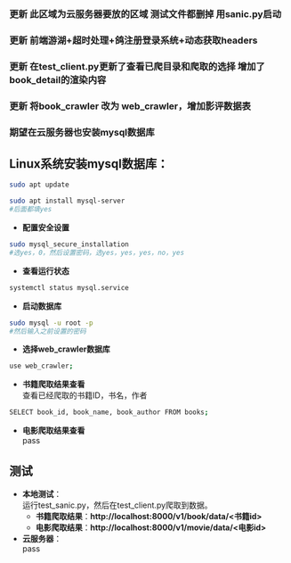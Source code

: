 ### 更新 此区域为云服务器要放的区域 测试文件都删掉 用sanic.py启动

### 更新 前端游湖+超时处理+鸽注册登录系统+动态获取headers

### 更新 在test_client.py更新了查看已爬目录和爬取的选择 增加了book_detail的渲染内容
### 更新 将book_crawler 改为 web_crawler，增加影评数据表

### 期望在云服务器也安装mysql数据库

## **Linux系统**安装**mysql**数据库：
```bash
sudo apt update
```
```bash
sudo apt install mysql-server
#后面都填yes
```
- **配置安全设置**
```bash
sudo mysql_secure_installation
#选yes，0，然后设置密码，选yes，yes，yes，no，yes
```
- **查看运行状态**
```bash
systemctl status mysql.service
```
- **启动数据库**
```bash
sudo mysql -u root -p
#然后输入之前设置的密码
```
- **选择web_crawler数据库**
```bash
use web_crawler;
```
- **书籍爬取结果查看**   
查看已经爬取的书籍ID，书名，作者
```bash
SELECT book_id, book_name, book_author FROM books;
```
- **电影爬取结果查看**  
pass
## 测试 
- **本地测试**：  
  运行test_sanic.py，然后在test_client.py爬取到数据。
    - **书籍爬取结果**：**http://localhost:8000/v1/book/data/<书籍id>**
    - **电影爬取结果**：**http://localhost:8000/v1/movie/data/<电影id>**
- **云服务器**：  
    pass
